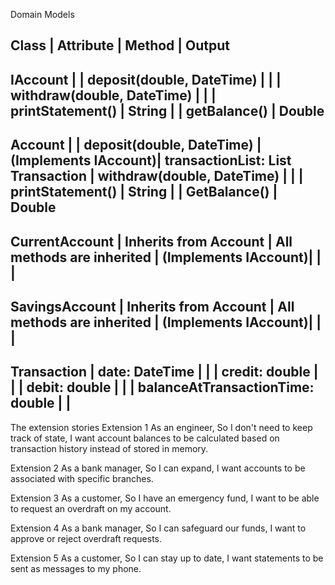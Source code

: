 ﻿Domain Models

Class                | Attribute                                                 | Method                                      | Output
------------------------------------------------------------------------------------------------------------------------------------------------------
IAccount             |                                                           | deposit(double, DateTime)                   |
                     |                                                           | withdraw(double, DateTime)                  | 
                     |                                                           | printStatement()                            | String 
                     |                                                           | getBalance()                                | Double 
------------------------------------------------------------------------------------------------------------------------------------------------------
Account              |                                                           | deposit(double, DateTime)                   | 
(Implements IAccount)| transactionList: List Transaction                         | withdraw(double, DateTime)                  | 
                     |                                                           | printStatement()                            | String
                     |                                                           | GetBalance()                                | Double
------------------------------------------------------------------------------------------------------------------------------------------------------
CurrentAccount       | Inherits from Account                                     |  All methods are inherited                  | 
(Implements IAccount)|                                                           |                                             | 
------------------------------------------------------------------------------------------------------------------------------------------------------
SavingsAccount       | Inherits from Account                                     |  All methods are inherited                  | 
(Implements IAccount)|                                                           |                                             | 
------------------------------------------------------------------------------------------------------------------------------------------------------
Transaction          | date: DateTime                                            |                                             | 
                     | credit: double                                            |                                             | 
                     | debit: double                                             |                                             | 
                     | balanceAtTransactionTime: double                          |                                             | 
------------------------------------------------------------------------------------------------------------------------------------------------------

The extension stories
Extension 1
As an engineer,
So I don't need to keep track of state,
I want account balances to be calculated based on transaction history instead of stored in memory.

Extension 2
As a bank manager,
So I can expand,
I want accounts to be associated with specific branches.

Extension 3
As a customer,
So I have an emergency fund,
I want to be able to request an overdraft on my account.

Extension 4
As a bank manager,
So I can safeguard our funds,
I want to approve or reject overdraft requests.

Extension 5
As a customer,
So I can stay up to date,
I want statements to be sent as messages to my phone.